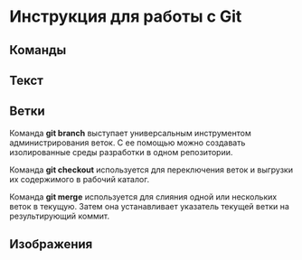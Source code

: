 # Инструкция для работы с Git
## Команды

## Текст

## Ветки
Команда **git branch** выступает универсальным инструментом администрирования веток. С ее помощью можно создавать изолированные среды разработки в одном репозитории.

Команда **git checkout** используется для переключения веток и выгрузки их содержимого в рабочий каталог.

Команда **git merge** используется для слияния одной или нескольких веток в текущую. Затем она устанавливает указатель текущей ветки на результирующий коммит.
## Изображения